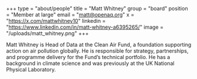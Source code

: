 +++
type = "about/people"
title = "Matt Whitney"
group = "board"
position = "Member at large"
email = "matt@openaq.org"
x = "https://x.com/mattwhitney10"
linkedin = "https://www.linkedin.com/in/matt-whitney-a6395265/"
image = "/uploads/matt_whitney.png"
+++

Matt Whitney is Head of Data at the Clean Air Fund, a foundation supporting action on air pollution globally. He is responsible for strategy, partnerships, and programme delivery for the Fund’s technical portfolio. He has a background in climate science and was previously at the UK National Physical Laboratory. 
